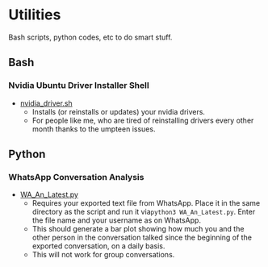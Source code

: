 # Utilities
Bash scripts, python codes, etc to do smart stuff.

## Bash 

### Nvidia Ubuntu Driver Installer Shell
* [nvidia_driver.sh](https://github.com/willcmc/util/blob/main/nvidia_driver.sh)
    * Installs (or reinstalls or updates) your nvidia drivers.
    * For people like me, who are tired of reinstalling drivers every other month thanks to the umpteen issues.

## Python 

### WhatsApp Conversation Analysis
* [WA_An_Latest.py](https://github.com/willcmc/util/blob/main/WA_An_Latest.py)
    * Requires your exported text file from WhatsApp. Place it in the same directory as the script and run it via```python3 WA_An_Latest.py```. Enter the file name and your username as on WhatsApp.
    * This should generate a bar plot showing how much you and the other person in the conversation talked since the beginning of the exported conversation, on a daily basis.
    * This will not work for group conversations.
